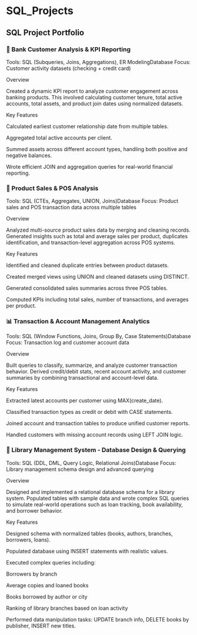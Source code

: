 # SQL_Projects

## SQL Project Portfolio

### 🏦 Bank Customer Analysis & KPI Reporting

Tools: SQL (Subqueries, Joins, Aggregations), ER ModelingDatabase Focus: Customer activity datasets (checking + credit card)

Overview

Created a dynamic KPI report to analyze customer engagement across banking products. This involved calculating customer tenure, total active accounts, total assets, and product join dates using normalized datasets.

Key Features

Calculated earliest customer relationship date from multiple tables.

Aggregated total active accounts per client.

Summed assets across different account types, handling both positive and negative balances.

Wrote efficient JOIN and aggregation queries for real-world financial reporting.

### 🛒 Product Sales & POS Analysis

Tools: SQL (CTEs, Aggregates, UNION, Joins)Database Focus: Product sales and POS transaction data across multiple tables

Overview

Analyzed multi-source product sales data by merging and cleaning records. Generated insights such as total and average sales per product, duplicates identification, and transaction-level aggregation across POS systems.

Key Features

Identified and cleaned duplicate entries between product datasets.

Created merged views using UNION and cleaned datasets using DISTINCT.

Generated consolidated sales summaries across three POS tables.

Computed KPIs including total sales, number of transactions, and averages per product.

### 📊 Transaction & Account Management Analytics

Tools: SQL (Window Functions, Joins, Group By, Case Statements)Database Focus: Transaction log and customer account data

Overview

Built queries to classify, summarize, and analyze customer transaction behavior. Derived credit/debit stats, recent account activity, and customer summaries by combining transactional and account-level data.

Key Features

Extracted latest accounts per customer using MAX(create_date).

Classified transaction types as credit or debit with CASE statements.

Joined account and transaction tables to produce unified customer reports.

Handled customers with missing account records using LEFT JOIN logic.

### 📖 Library Management System - Database Design & Querying

Tools: SQL (DDL, DML, Query Logic, Relational Joins)Database Focus: Library management schema design and advanced querying

Overview

Designed and implemented a relational database schema for a library system. Populated tables with sample data and wrote complex SQL queries to simulate real-world operations such as loan tracking, book availability, and borrower behavior.

Key Features

Designed schema with normalized tables (books, authors, branches, borrowers, loans).

Populated database using INSERT statements with realistic values.

Executed complex queries including:

Borrowers by branch

Average copies and loaned books

Books borrowed by author or city

Ranking of library branches based on loan activity

Performed data manipulation tasks: UPDATE branch info, DELETE books by publisher, INSERT new titles.
